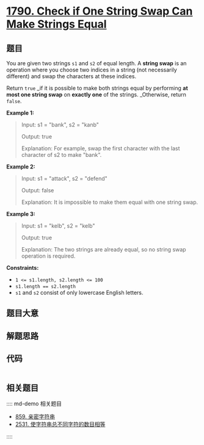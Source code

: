 # [1790. Check if One String Swap Can Make Strings Equal](https://leetcode.com/problems/check-if-one-string-swap-can-make-strings-equal/)

## 题目

You are given two strings `s1` and `s2` of equal length. A **string swap** is
an operation where you choose two indices in a string (not necessarily
different) and swap the characters at these indices.

Return `true` _if it is possible to make both strings equal by performing **at
most one string swap** on **exactly one** of the strings. _Otherwise, return
`false`.



**Example 1:**

> Input: s1 = "bank", s2 = "kanb"
> 
> Output: true
> 
> Explanation: For example, swap the first character with the last character of s2 to make "bank".

**Example 2:**

> Input: s1 = "attack", s2 = "defend"
> 
> Output: false
> 
> Explanation: It is impossible to make them equal with one string swap.

**Example 3:**

> Input: s1 = "kelb", s2 = "kelb"
> 
> Output: true
> 
> Explanation: The two strings are already equal, so no string swap operation is required.

**Constraints:**

  * `1 <= s1.length, s2.length <= 100`
  * `s1.length == s2.length`
  * `s1` and `s2` consist of only lowercase English letters.


## 题目大意

## 解题思路

## 代码

```javascript

```

## 相关题目

:::: md-demo 相关题目
- [859. 亲密字符串](https://leetcode.com/problems/buddy-strings)
- [2531. 使字符串总不同字符的数目相等](https://leetcode.com/problems/make-number-of-distinct-characters-equal)

::::
